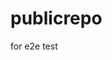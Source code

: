 # publicrepo
for e2e test





































































































































































































































































































































































































































































































































































































































































































































































































































































































































































































































































































































































































































































































































































































































































































